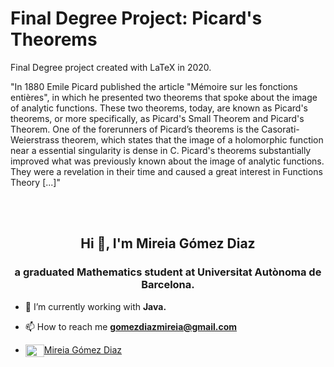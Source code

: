 # Final Degree Project: Picard's Theorems

Final Degree project created with LaTeX in 2020. 

"In 1880 Emile Picard published the article "Mémoire sur les fonctions entières", in which he presented two theorems that spoke about the image of analytic functions. These two theorems, today, are known as Picard's theorems, or more specifically, as Picard's Small Theorem and Picard's Theorem.
One of the forerunners of Picard’s theorems is the Casorati-Weierstrass theorem, which states that the image of a holomorphic function near a
essential singularity is dense in C.
Picard's theorems substantially improved what was previously known about the image of analytic functions. They were a revelation in their time and caused a great interest in Functions Theory [...]"



<br>
<br>

<h2 align="center">Hi 👋, I'm Mireia Gómez Diaz</h2>
<h3 align="center">a graduated Mathematics student at Universitat Autònoma de Barcelona.</h3>

- 🌱 I’m currently working with **Java.**

- 📫 How to reach me **gomezdiazmireia@gmail.com**

- <a href="https://www.linkedin.com/in/mireia-gómez-diaz-4322221b0/" target="blank"><img align="center" src="https://cdn.jsdelivr.net/npm/simple-icons@3.0.1/icons/linkedin.svg" alt="Mireia Gómez Diaz" height="20" width="30" />Mireia Gómez Diaz</a> 
